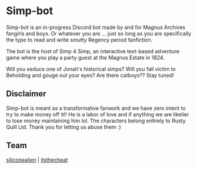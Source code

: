 # Simp-bot

Simp-bot is an in-progress Discord bot made by and for Magnus Archives fangirls and boys.  Or whatever you are ... just so long as you are specifically the type to read and write smutty Regency period fanfiction.

The bot is the host of Simp 4 Simp, an interactive text-based adventure game where you play a party guest at the Magnus Estate in 1824.

Will you seduce one of Jonah's historical simps?  Will you fall victim to Beholding and gouge out your eyes?  Are there catboys??  Stay tuned!

## Disclaimer

Simp-bot is meant as a transformative fanwork and we have zero intent to try to make money off it!!  He is a labor of love and if anything we are likelier to lose money maintaining him lol.  The characters belong entirely to Rusty Quill Ltd.  Thank you for letting us abuse them :)

## Team

[siliconealien](https://siliconealien.tumblr.com/) | [itsthecheat](https://lesliethe.dev/)
